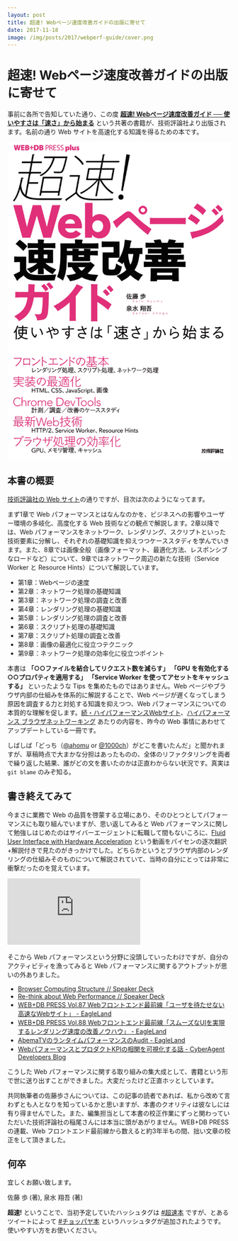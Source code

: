 ```yaml
---
layout: post
title: 超速! Webページ速度改善ガイドの出版に寄せて
date: 2017-11-18
image: /img/posts/2017/webperf-guide/cover.png
---
```


# 超速! Webページ速度改善ガイドの出版に寄せて

事前に各所で告知していた通り、この度 **[超速! Webページ速度改善ガイド ── 使いやすさは「速さ」から始まる](https://www.amazon.co.jp/dp/477419400X/?tag=1000ch-22)** という共著の書籍が、技術評論社より出版されます。名前の通り Web サイトを高速化する知識を得るための本です。

![超速! Webページ速度改善ガイドの表紙](/img/posts/2017/webperf-guide/cover.png)

## 本書の概要

[技術評論社の Web サイト](http://gihyo.jp/book/2017/978-4-7741-9400-4)の通りですが、目次は次のようになってます。

まず1章で Web パフォーマンスとはなんなのかを、ビジネスへの影響やユーザー環境の多岐化、高度化する Web 技術などの観点で解説します。2章以降では、Web パフォーマンスをネットワーク、レンダリング、スクリプトといった技術要素に分解し、それぞれの基礎知識を抑えつつケーススタディを学んでいきます。また、8章では画像全般（画像フォーマット、最適化方法、レスポンシブなロードなど）について、9章ではネットワーク周辺の新たな技術（Service Worker と Resource Hints）について解説しています。

- 第1章：Webページの速度
- 第2章：ネットワーク処理の基礎知識
- 第3章：ネットワーク処理の調査と改善
- 第4章：レンダリング処理の基礎知識 
- 第5章：レンダリング処理の調査と改善
- 第6章：スクリプト処理の基礎知識
- 第7章：スクリプト処理の調査と改善
- 第8章：画像の最適化に役立つテクニック
- 第9章：ネットワーク処理の効率化に役立つポイント

本書は **「○○ファイルを結合してリクエスト数を減らす」** **「GPU を有効化する○○プロパティを適用する」** **「Service Worker を使ってアセットをキャッシュする」** といったような Tips を集めたものではありません。Web ページやブラウザ内部の仕組みを体系的に解説することで、Web ページが遅くなってしまう原因を調査する力と対処する知識を抑えつつ、Web パフォーマンスについての本質的な理解を促します。[続・ハイパフォーマンスWebサイト](https://1000ch.net/posts/2015/even-faster-web-sites.html)、[ハイパフォーマンス ブラウザネットワーキング](https://1000ch.net/posts/2014/high-performance-browser-networking.html) あたりの内容を、昨今の Web 事情にあわせてアップデートしている一冊です。

しばしば「どっち（[@ahomu](https://twitter.com/ahomu) or [@1000ch](https://twitter.com/1000ch)）がどこを書いたんだ」と聞かれますが、草稿時点で大まかな分担はあったものの、全体のリファクタリングを両者で繰り返した結果、誰がどの文を書いたのかは正直わからない状況です。真実は `git blame` のみぞ知る。

## 書き終えてみて

今まさに業務で Web の品質を啓蒙する立場にあり、そのひとつとしてパフォーマンスにも取り組んでいますが、思い返してみると Web パフォーマンスに関して勉強しはじめたのはサイバーエージェントに転職して間もないころに、[Fluid User Interface with Hardware Acceleration](https://www.youtube.com/watch?v=gTHAn-nkQnI) という動画をパイセンの逐次翻訳+解説付きで見たのがきっかけでした。どちらかというとブラウザ内部のレンダリングの仕組みそのものについて解説されていて、当時の自分にとっては非常に衝撃だったのを覚えています。

<div class="YouTube">
  <iframe 
    src="https://www.youtube.com/embed/gTHAn-nkQnI" 
    frameborder="0" 
    allowfullscreen>
  </iframe>
</div>

そこから Web パフォーマンスという分野に没頭していったわけですが、自分のアクティビティを漁ってみると Web パフォーマンスに関するアウトプットが思いの外ありました。

- [Browser Computing Structure // Speaker Deck](https://speakerdeck.com/1000ch/browser-computing-structure)
- [Re-think about Web Performance // Speaker Deck](https://speakerdeck.com/1000ch/re-think-about-web-performance)
- [WEB+DB PRESS Vol.87 Webフロントエンド最前線「ユーザを待たせない高速なWebサイト」 - EagleLand](https://1000ch.net/posts/2015/wdpress-frontend-series-network.html)
- [WEB+DB PRESS Vol.88 Webフロントエンド最前線「スムーズなUIを実現するレンダリング速度の改善ノウハウ」 - EagleLand](https://1000ch.net/posts/2015/wdpress-frontend-series-render.html)
- [AbemaTVのランタイムパフォーマンスのAudit - EagleLand](https://1000ch.net/posts/2016/abematv-runtime-perf-audit.html)
- [WebパフォーマンスとプロダクトKPIの相関を可視化する話 - CyberAgent Developers Blog](https://developers.cyberagent.co.jp/blog/archives/9540/)

こうした Web パフォーマンスに関する取り組みの集大成として、書籍という形で世に送り出すことができました。大変だったけど正直ホッとしています。

共同執筆者の佐藤歩さんについては、この記事の読者であれば、私から改めて言わずとも人となりを知っているかと思いますが、本書のクオリティは彼なしには有り得ませんでした。また、編集担当として本書の校正作業にずっと関わっていただいた技術評論社の稲尾さんには本当に頭があがりません。WEB+DB PRESS の連載、Web フロントエンド最前線から数えると約3年半もの間、拙い文章の校正をして頂きました。

## 何卒

宜しくお願い致します。

<affiliate-link
  src="https://images-na.ssl-images-amazon.com/images/I/51KTTrbtbTL._SX350_BO1,204,203,200_.jpg"
  href="https://www.amazon.co.jp/dp/477419400X/"
  tag="1000ch-22"
  title="超速!  Webページ速度改善ガイド ── 使いやすさは「速さ」から始まる (WEB+DB PRESS plus)">
  佐藤 歩 (著), 泉水 翔吾 (著)
</affiliate-link>

**超速!** ということで、当初予定していたハッシュタグは [#超速本](https://twitter.com/hashtag/超速本?src=hash) ですが、とあるツイートによって [#チョッパヤ本](https://twitter.com/hashtag/チョッパヤ本?src=hash) というハッシュタグが追加されたようです。使いやすい方をお使いください。
